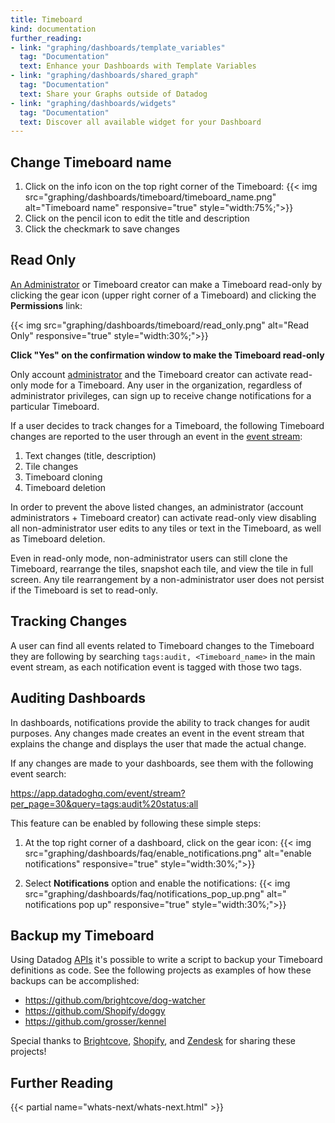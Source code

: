 ```yaml
---
title: Timeboard
kind: documentation
further_reading:
- link: "graphing/dashboards/template_variables"
  tag: "Documentation"
  text: Enhance your Dashboards with Template Variables
- link: "graphing/dashboards/shared_graph"
  tag: "Documentation"
  text: Share your Graphs outside of Datadog
- link: "graphing/dashboards/widgets"
  tag: "Documentation"
  text: Discover all available widget for your Dashboard
---
```


## Change Timeboard name

1. Click on the info icon on the top right corner of the Timeboard:
    {{< img src="graphing/dashboards/timeboard/timeboard_name.png" alt="Timeboard name" responsive="true" style="width:75%;">}}
2. Click on the pencil icon to edit the title and description
3. Click the checkmark to save changes

## Read Only

[An Administrator][1] or Timeboard creator can make a Timeboard read-only by clicking the gear icon (upper right corner of a Timeboard) and clicking the **Permissions** link:

{{< img src="graphing/dashboards/timeboard/read_only.png" alt="Read Only" responsive="true" style="width:30%;">}}

**Click "Yes" on the confirmation window to make the Timeboard read-only**

Only account [administrator][1] and the Timeboard creator can activate read-only mode for a Timeboard.  Any user in the organization, regardless of administrator privileges, can sign up to receive change notifications for a particular Timeboard.

If a user decides to track changes for a Timeboard, the following Timeboard changes are reported to the user through an event in the [event stream][2]:

1. Text changes (title, description)
2. Tile changes
3. Timeboard cloning
4. Timeboard deletion

In order to prevent the above listed changes, an administrator (account administrators + Timeboard creator) can activate read-only view disabling all non-administrator user edits to any tiles or text in the Timeboard, as well as Timeboard deletion.  

Even in read-only mode, non-administrator users can still clone the Timeboard, rearrange the tiles, snapshot each tile, and view the tile in full screen. Any tile rearrangement by a non-administrator user does not persist if the Timeboard is set to read-only.

## Tracking Changes

A user can find all events related to Timeboard changes to the Timeboard they are following by searching `tags:audit, <Timeboard_name>` in the main event stream, as each notification event is tagged with those two tags.

## Auditing Dashboards

In dashboards, notifications provide the ability to track changes for audit purposes. Any changes made creates an event in the event stream that explains the change and displays the user that made the actual change.

If any changes are made to your dashboards, see them with the following event search:

https://app.datadoghq.com/event/stream?per_page=30&query=tags:audit%20status:all

This feature can be enabled by following these simple steps:

1. At the top right corner of a dashboard, click on the gear icon:
    {{< img src="graphing/dashboards/faq/enable_notifications.png" alt="enable notifications" responsive="true" style="width:30%;">}}

2. Select **Notifications** option and enable the notifications:
    {{< img src="graphing/dashboards/faq/notifications_pop_up.png" alt=" notifications pop up" responsive="true" style="width:30%;">}}

## Backup my Timeboard

Using Datadog [APIs][3] it's possible to write a script to backup your Timeboard definitions as code. See the following projects as examples of how these backups can be accomplished:

* https://github.com/brightcove/dog-watcher
* https://github.com/Shopify/doggy
* https://github.com/grosser/kennel

Special thanks to [Brightcove][4], [Shopify][5], and [Zendesk][6] for sharing these projects!

## Further Reading

{{< partial name="whats-next/whats-next.html" >}}

[1]: /account_management/team/#datadog-user-roles
[2]: /graphing/event_stream
[3]: /api
[4]: https://www.brightcove.com/
[5]: https://www.shopify.com/
[6]: https://www.zendesk.com/
